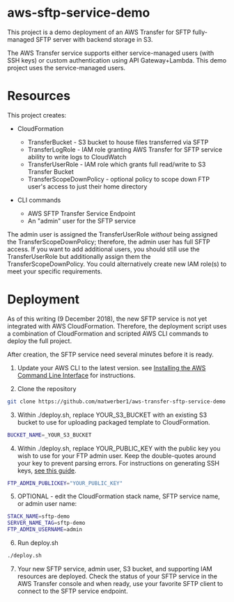 # aws-sftp-service-demo

This project is a demo deployment of an AWS Transfer for SFTP fully-managed SFTP server with backend storage in S3.

The AWS Transfer service supports either service-managed users (with SSH keys) or custom authentication using API Gateway+Lambda. This demo project uses the service-managed users. 

# Resources 

This project creates: 

* CloudFormation
  * TransferBucket - S3 bucket to house files transferred via SFTP
  * TransferLogRole - IAM role granting AWS Transfer for SFTP service ability to write logs to CloudWatch
  * TransferUserRole - IAM role which grants full read/write to S3 Transfer Bucket
  * TransferScopeDownPolicy - optional policy to scope down FTP user's access to just their home directory

* CLI commands
  * AWS SFTP Transfer Service Endpoint
  * An "admin" user for the SFTP service

The admin user is assigned the TransferUserRole *without* being assigned the TransferScopeDownPolicy; therefore, the admin user has full SFTP access. If you want to add additional users, you should still use the TransferUserRole but additionally assign them the TransferScopeDownPolicy. You could alternatively create new IAM role(s) to meet your specific requirements.

# Deployment

As of this writing (9 December 2018), the new SFTP service is not yet integrated with AWS CloudFormation. Therefore, the deployment script uses a combination of CloudFormation and scripted AWS CLI commands to deploy the full project. 

After creation, the SFTP service need several minutes before it is ready. 

1. Update your AWS CLI to the latest version. see [Installing the AWS Command Line Interface](https://docs.aws.amazon.com/cli/latest/userguide/cli-chap-install.html) for instructions. 

2. Clone the repository
  ```sh
  git clone https://github.com/matwerber1/aws-transfer-sftp-service-demo
  ```

3. Within ./deploy.sh, replace YOUR_S3_BUCKET with an existing S3 bucket to use for uploading packaged template to CloudFormation. 
  
  ```sh
  BUCKET_NAME=_YOUR_S3_BUCKET
  ```

4. Within ./deploy.sh, replace YOUR_PUBLIC_KEY with the public key you wish to use for your FTP admin user. Keep the double-quotes around your key to prevent parsing errors. For instructions on generating SSH keys, [see this guide](https://docs.aws.amazon.com/transfer/latest/userguide/sshkeygen.html). 

  ```sh
  FTP_ADMIN_PUBLICKEY="YOUR_PUBLIC_KEY"
  ```

5. OPTIONAL - edit the CloudFormation stack name, SFTP service name, or admin user name: 

  ```sh
  STACK_NAME=sftp-demo
  SERVER_NAME_TAG=sftp-demo
  FTP_ADMIN_USERNAME=admin
  ```

6. Run deploy.sh

  ```sh
  ./deploy.sh
  ```
  
7. Your new SFTP service, admin user, S3 bucket, and supporting IAM resources are deployed. Check the status of your SFTP service in the AWS Transfer console and when ready, use your favorite SFTP client to connect to the SFTP service endpoint. 


